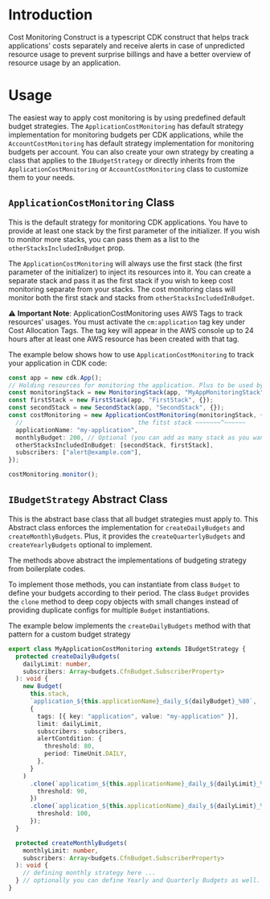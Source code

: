 # Introduction

Cost Monitoring Construct is a typescript CDK construct that helps track applications' costs separately and receive alerts in case of unpredicted resource usage to prevent surprise billings and have a better overview of resource usage by an application.

# Usage

The easiest way to apply cost monitoring is by using predefined default budget strategies. The `ApplicationCostMonitoring` has default strategy implementation for monitoring budgets per CDK applications, while the `AccountCostMonitoring` has default strategy implementation for monitoring budgets per account. You can also create your own strategy by creating a class that applies to the `IBudgetStrategy` or directly inherits from the `ApplicationCostMonitoring` or `AccountCostMonitoring` class to customize them to your needs.

## `ApplicationCostMonitoring` Class

This is the default strategy for monitoring CDK applications. You have to provide at least one stack by the first parameter of the initializer. If you wish to monitor more stacks, you can pass them as a list to the `otherStacksIncludedInBudget` prop.

The `ApplicationCostMonitoring` will always use the first stack (the first parameter of the initializer) to inject its resources into it. You can create a separate stack and pass it as the first stack if you wish to keep cost monitoring separate from your stacks. The cost monitoring class will monitor both the first stack and stacks from `otherStacksIncludedInBudget`.

⚠️ **Important Note**: ApplicationCostMonitoring uses AWS Tags to track resources' usages. You must activate the `cm:application` tag key under Cost Allocation Tags. The tag key will appear in the AWS console up to 24 hours after at least one AWS resource has been created with that tag.

The example below shows how to use `ApplicationCostMonitoring` to track your application in CDK code:

```typescript
const app = new cdk.App();
// Holding resources for monitoring the application. Plus to be used by costMonitoring to inject its resources into it.
const monitoringStack = new MonitoringStack(app, "MyAppMonitoringStack", {});
const firstStack = new FirstStack(app, "FirstStack", {});
const secondStack = new SecondStack(app, "SecondStack", {});
const costMonitoring = new ApplicationCostMonitoring(monitoringStack, {
  //                                the fitst stack ~~~~~~~^~~~~~~
  applicationName: "my-application",
  monthlyBudget: 200, // Optional (you can add as many stack as you want)
  otherStacksIncludedInBudget: [secondStack, firstStack],
  subscribers: ["alert@example.com"],
});

costMonitoring.monitor();
```

## `IBudgetStrategy` Abstract Class

This is the abstract base class that all budget strategies must apply to. This Abstract class enforces the implementation for `createDailyBudgets` and `createMonthlyBudgets`. Plus, it provides the `createQuarterlyBudgets` and `createYearlyBudgets` optional to implement.

The methods above abstract the implementations of budgeting strategy from boilerplate codes.

To implement those methods, you can instantiate from class `Budget` to define your budgets according to their period. The class `Budget` provides the `clone` method to deep copy objects with small changes instead of providing duplicate configs for multiple `Budget` instantiations.

The example below implements the `createDailyBudgets` method with that pattern for a custom budget strategy

```typescript
export class MyApplicationCostMonitoring extends IBudgetStrategy {
  protected createDailyBudgets(
    dailyLimit: number,
    subscribers: Array<budgets.CfnBudget.SubscriberProperty>
  ): void {
    new Budget(
      this.stack,
      `application_${this.applicationName}_daily_${dailyBudget}_%80`,
      {
        tags: [{ key: "application", value: "my-application" }],
        limit: dailyLimit,
        subscribers: subscribers,
        alertContdition: {
          threshold: 80,
          period: TimeUnit.DAILY,
        },
      }
    )
      .clone(`application_${this.applicationName}_daily_${dailyLimit}_%90`, {
        threshold: 90,
      })
      .clone(`application_${this.applicationName}_daily_${dailyLimit}_%100`, {
        threshold: 100,
      });
  }

  protected createMonthlyBudgets(
    monthlyLimit: number,
    subscribers: Array<budgets.CfnBudget.SubscriberProperty>
  ): void {
    // defining monthly strategy here ...
  } // optionally you can define Yearly and Quarterly Budgets as well.
}
```

